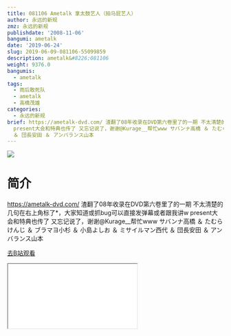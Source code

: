```yaml
---
title: 081106 Ametalk 拿太鼓艺人（拍马屁艺人）
author: 永远的新规
zmz: 永远的新规
publishdate: '2008-11-06'
bangumi: ametalk
date: '2019-06-24'
slug: 2019-06-09-081106-55099859
description: ametalk&#8226;081106
weight: 9376.0
bangumis:
  - ametalk
tags:
  - 雨后敢死队
  - ametalk
  - 高橋茂雄
categories:
  - 永远的新规
brief: https://ametalk-dvd.com/ 渣翻了08年收录在DVD第六卷里了的一期 不太清楚的几句在右上角标了*，大家知道或抓bug可以直接发弹幕或者跟我讲w
  present大会和特典也传了 又忘记说了，谢谢@Kurage__帮忙www サバンナ高橋 ＆ たむらけんじ ＆ ブラマヨ小杉 ＆ 小島よしお ＆ ミサイルマン西代
  ＆ 団長安田 ＆ アンバランス山本
---
```

![](https://raw.githubusercontent.com/tcgriffith/owaraisite/master/static/tmpimg/f2d5741907c90c809a15adfaae7dfd0f05f8f17c.jpg.480.jpg)
# 简介  
https://ametalk-dvd.com/
渣翻了08年收录在DVD第六卷里了的一期
不太清楚的几句在右上角标了*，大家知道或抓bug可以直接发弹幕或者跟我讲w
present大会和特典也传了
又忘记说了，谢谢@Kurage__帮忙www
サバンナ高橋 ＆ たむらけんじ ＆ ブラマヨ小杉 ＆ 小島よしお ＆ ミサイルマン西代 ＆ 団長安田 ＆ アンバランス山本  

[去B站观看](https://www.bilibili.com/video/av55099859/)
<div class ="resp-container"><iframe class="testiframe" src="//player.bilibili.com/player.html?aid=55099859"", scrolling="no", allowfullscreen="true" > </iframe></div> 
